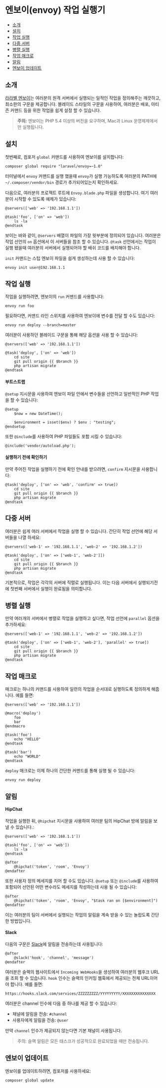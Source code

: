 # 엔보이(envoy) 작업 실행기

- [소개](#introduction)
- [설치](#envoy-installation)
- [작업 실행](#envoy-running-tasks)
- [다중 서버](#envoy-multiple-servers)
- [병렬 실행](#envoy-parallel-execution)
- [작업 매크로](#envoy-task-macros)
- [알림](#envoy-notifications)
- [엔보이 업데이트](#envoy-updating-envoy)

<a name="introduction"></a>
## 소개

[라라벨 엔보이](https://github.com/laravel/envoy)는 여러분의 원격 서버에서 실행되는 일적인 작업을 정의해주는 깨끗하고, 최소한의 구문을 제공합니다. 블레이드 스타일의 구문을 사용하여, 여러분은 배포, 아티즌 커맨드 등을 위한 작업을 쉽게 설정 할 수 있습니다.

> **주의:** 엔보이는 PHP 5.4 이상의 버전을 요구하며, Mac과 Linux 운영체제에서만 실행됩니다.

<a name="envoy-installation"></a>
## 설치

첫번째로, 컴포저 `global` 커맨드를 사용하여 엔보이를 설치합니다:

    composer global require "laravel/envoy=~1.0"

터미널에서 `envoy` 커맨드를 실행 했을때 `envoy`가 실행 가능하도록 여러분의 PATH에 `~/.composer/vendor/bin` 경로가 추가되어있는지 확인하세요.

다음으로, 여러분의 프로젝트 루트에 `Envoy.blade.php` 파일을 생성합니다. 여기 여러분이 시작할 수 있도록 예제가 있습니다:

    @servers(['web' => '192.168.1.1'])

    @task('foo', ['on' => 'web'])
        ls -la
    @endtask

보이는 바와 같이, `@servers` 배열이 파일의 가장 윗부분에 정의되어 있습니다. 여러분은 작업 선언의 `on` 옵션에서 이 서버들을 참조 할 수 있습니다. `@task` 선언에서는 작업이 실행 됐을때 여러분의 서버에서 실행되어야 할 배쉬 코드를 배치해야 합니다.

`init` 커맨드는 스텁 엔보이 파일을 쉽게 생성하는데 사용 할 수 있습니다:

    envoy init user@192.168.1.1

<a name="envoy-running-tasks"></a>
## 작업 실행

작업을 실행하려면, 엔보이의 `run` 커맨드를 사용합니다:

    envoy run foo

필요하다면, 커맨드 라인 스위치를 사용하여 엔보이에 변수를 전달 할 수도 있습니다:

    envoy run deploy --branch=master

여러분이 사용하던 블레이드 구문을 통해 해당 옵션을 사용 할 수 있습니다:

    @servers(['web' => '192.168.1.1'])

    @task('deploy', ['on' => 'web'])
        cd site
        git pull origin {{ $branch }}
        php artisan migrate
    @endtask

#### 부트스트랩

```@setup``` 지시문을 사용하여 엔보이 파일 안에서 변수들을 선언하고 일반적인 PHP 작업을 할 수 있습니다:

    @setup
        $now = new DateTime();

        $environment = isset($env) ? $env : "testing";
    @endsetup

또한 ```@include```를 사용하여 PHP 파일들도 포함 시킬 수 있습니다:

    @include('vendor/autoload.php');

#### 실행하기 전에 확인하기

만약 주어진 작업을 실행하기 전에 확인 안내를 받으려면, `confirm` 지시문을 사용합니다:

    @task('deploy', ['on' => 'web', 'confirm' => true])
        cd site
        git pull origin {{ $branch }}
        php artisan migrate
    @endtask

<a name="envoy-multiple-servers"></a>
## 다중 서버

여러분은 쉽게 여러 서버에서 작업을 실행 할 수 있습니다. 간단히 작업 선언에 해당 서버들을 나열 하세요:

    @servers(['web-1' => '192.168.1.1', 'web-2' => '192.168.1.2'])

    @task('deploy', ['on' => ['web-1', 'web-2']])
        cd site
        git pull origin {{ $branch }}
        php artisan migrate
    @endtask

기본적으로, 작업은 각각의 서버에 직렬로 실행됩니다. 이는 다음 서버에서 실행되기전에 첫번째 서버에서 실행이 완료됨을 의미합니다.

<a name="envoy-parallel-execution"></a>
## 병렬 실행

만약 여러개의 서버에서 병렬로 작업을 실행하고 싶다면, 작업 선언에 `parallel` 옵션을 추가하세요:

    @servers(['web-1' => '192.168.1.1', 'web-2' => '192.168.1.2'])

    @task('deploy', ['on' => ['web-1', 'web-2'], 'parallel' => true])
        cd site
        git pull origin {{ $branch }}
        php artisan migrate
    @endtask

<a name="envoy-task-macros"></a>
## 작업 매크로

매크로는 하나의 커맨드를 사용하여 일련의 작업을 순서대로 실행하도록 정의하게 해줍니다. 예를 들면:

    @servers(['web' => '192.168.1.1'])

    @macro('deploy')
        foo
        bar
    @endmacro

    @task('foo')
        echo "HELLO"
    @endtask

    @task('bar')
        echo "WORLD"
    @endtask

`deploy` 매크로는 이제 하나의 간단한 커맨드를 통해 실행 될 수 있습니다:

    envoy run deploy

<a name="envoy-notifications"></a>
<a name="envoy-hipchat-notifications"></a>
## 알림

#### HipChat

작업을 실행한 뒤, `@hipchat` 지시문을 사용하여 여러분 팀의 HipChat 방에 알림을 보낼 수 있습니다.:

    @servers(['web' => '192.168.1.1'])

    @task('foo', ['on' => 'web'])
        ls -la
    @endtask

    @after
        @hipchat('token', 'room', 'Envoy')
    @endafter

또한 사용자 정의 메세지를 지어 할 수도 있습니다. ```@setup``` 또는 ```@include```를 사용하여 포함되어 선언된 어떤 변수라도 메세지를 작성하는데 사용 될 수 있습니다:

    @after
        @hipchat('token', 'room', 'Envoy', "$task ran on [$environment]")
    @endafter

이는 여러분의 팀이 서버에서 실행되는 작업의 알림을 계속 받을 수 있는 놀랍도록 간단한 방법입니다.

#### Slack

다음의 구문은 [Slack](https://slack.com)에 알림을 전송하는데 사용됩니다:

    @after
        @slack('hook', 'channel', 'message')
    @endafter

여러분은 슬랙의 웹사이트에서 `Incoming WebHooks`을 생성하여 여러분의 웹후크 URL을 조회 할 수 있습니다. `hook` 인수는 슬랙의 인커밍 웹훅에서 제공되는 전체 URL이어야 합니다. 예를 들면:

    https://hooks.slack.com/services/ZZZZZZZZZ/YYYYYYYYY/XXXXXXXXXXXXXXX

여러분은 channel 인수에 다음 중 하나를 제공 할 수 있습니다:

- 채널에 알림을 전송: `#channel`
- 사용자에게 알림을 전송: `@user`

만약 `channel` 인수가 제공되지 않는다면 기본 채널이 사용됩니다.

> 주의: 슬랙 알림은 모든 태스크가 성공적으로 완료되었을 때만 전송됩니다.

<a name="envoy-updating-envoy"></a>
## 엔보이 업데이트

엔보이를 업데이트하려면, 컴포저를 사용하세요:

    composer global update

